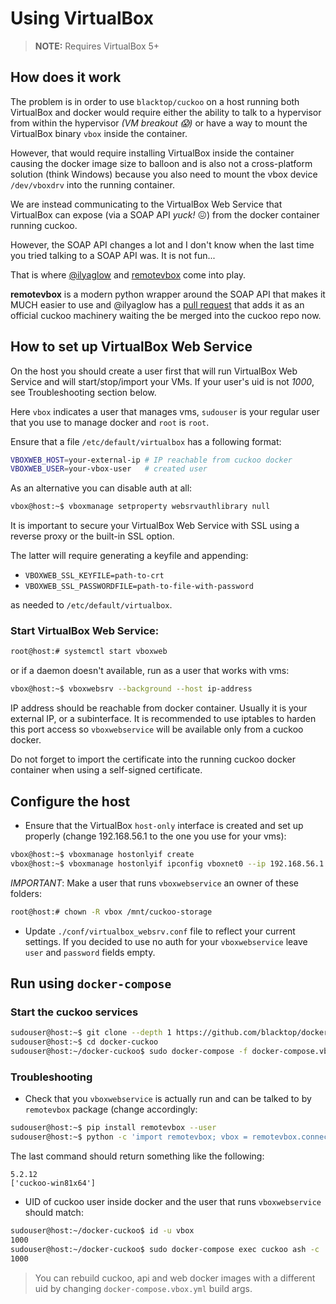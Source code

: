 # Using VirtualBox

> **NOTE:** Requires VirtualBox 5+

## How does it work

The problem is in order to use `blacktop/cuckoo` on a host running both VirtualBox and docker would require either the ability to talk to a hypervisor from within the hypervisor *(VM breakout :scream:)* or have a way to mount the VirtualBox binary `vbox` inside the container.

However, that would require installing VirtualBox inside the container causing the docker image size to balloon and is also not a cross-platform solution (think Windows) because you also need to mount the vbox device `/dev/vboxdrv` into the running container.

We are instead communicating to the VirtualBox Web Service that VirtualBox can expose (via a SOAP API *yuck!* :confounded:) from the docker container running cuckoo.

However, the SOAP API changes a lot and I don't know when the last time you tried talking to a SOAP API was.  It is not fun...

That is where [@ilyaglow](https://github.com/ilyaglow) and [remotevbox](https://github.com/ilyaglow/remote-virtualbox) come into play.

**remotevbox** is a modern python wrapper around the SOAP API that makes it MUCH easier to use and @ilyaglow has a [pull request](https://github.com/cuckoosandbox/cuckoo/pull/1998) that adds it as an official cuckoo machinery waiting the be merged into the cuckoo repo now.

## How to set up VirtualBox Web Service

On the host you should create a user first that will run VirtualBox Web Service and will start/stop/import your VMs. If your user's uid is not *1000*, see Troubleshooting section below.

Here `vbox` indicates a user that manages vms, `sudouser` is your regular user that you use to manage docker and `root` is `root`.

Ensure that a file `/etc/default/virtualbox` has a following format:

```bash
VBOXWEB_HOST=your-external-ip # IP reachable from cuckoo docker
VBOXWEB_USER=your-vbox-user   # created user
```

As an alternative you can disable auth at all:
```bash
vbox@host:~$ vboxmanage setproperty websrvauthlibrary null
```

It is important to secure your VirtualBox Web Service with SSL using a reverse proxy or the built-in SSL option.

The latter will require generating a keyfile and appending:

- `VBOXWEB_SSL_KEYFILE=path-to-crt`
- `VBOXWEB_SSL_PASSWORDFILE=path-to-file-with-password`

as needed to `/etc/default/virtualbox`.

### Start VirtualBox Web Service:

```bash
root@host:# systemctl start vboxweb
```

or if a daemon doesn't available, run as a user that works with vms:
```bash
vbox@host:~$ vboxwebsrv --background --host ip-address
```

IP address should be reachable from docker container. Usually it is your external IP, or a subinterface. It is recommended to use iptables to harden this port access so `vboxwebservice` will be available only from a cuckoo docker.

Do not forget to import the certificate into the running cuckoo docker container when using a self-signed certificate.

## Configure the host

- Ensure that the VirtualBox `host-only` interface is created and set up properly (change 192.168.56.1 to the one you use for your vms):

```bash
vbox@host:~$ vboxmanage hostonlyif create
vbox@host:~$ vboxmanage hostonlyif ipconfig vboxnet0 --ip 192.168.56.1
```

*IMPORTANT*: Make a user that runs `vboxwebservice` an owner of these folders:

```bash
root@host:# chown -R vbox /mnt/cuckoo-storage
```

- Update `./conf/virtualbox_websrv.conf` file to reflect your current settings. If you decided to use no auth for your `vboxwebservice` leave `user` and `password` fields empty.

## Run using `docker-compose`

### Start the cuckoo services

```bash
sudouser@host:~$ git clone --depth 1 https://github.com/blacktop/docker-cuckoo.git
sudouser@host:~$ cd docker-cuckoo
sudouser@host:~/docker-cuckoo$ sudo docker-compose -f docker-compose.vbox.yml up -d
```

### Troubleshooting

- Check that you `vboxwebservice` is actually run and can be talked to by `remotevbox` package (change <external ip> accordingly:

```bash
sudouser@host:~$ pip install remotevbox --user
sudouser@host:~$ python -c 'import remotevbox; vbox = remotevbox.connect("http://<external-ip>:18083", "", ""); print(vbox.get_version()); print(vbox.list_machines()); vbox.disconnect()'
```

The last command should return something like the following:
```
5.2.12
['cuckoo-win81x64']
```

- UID of cuckoo user inside docker and the user that runs `vboxwebservice` should match:

```bash
sudouser@host:~/docker-cuckoo$ id -u vbox
1000
sudouser@host:~/docker-cuckoo$ sudo docker-compose exec cuckoo ash -c 'id -u cuckoo'
1000
```

> You can rebuild cuckoo, api and web docker images with a different uid by changing `docker-compose.vbox.yml` build args.
